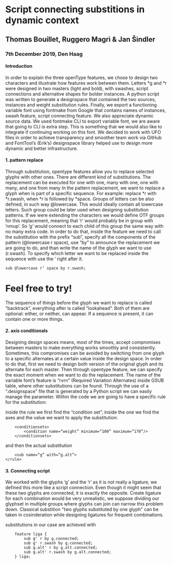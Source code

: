 # Script connecting substitions in dynamic context

## Thomas Bouillet, Ruggero Magrì & Jan Šindler

### 7th December 2019, Den Haag

#### Introduction

In order to explain the three openType features, we chose to design two characters and illustrate how features work between them. Letters *g and *r were designed in two masters (light and bold), with swashes, script connections and alternative shapes for bolder instances. A python script was written to generate a designspace that contained the two sources, instances and weight substitution rules.
Finally, we export a functioning variable font using fontmake from Google that contains names of instances, swash feature, script connecting feature. We also appreciate dynamic source data. We used fontmake CLI to export variable font, we are aware that going to CLI is extra step. This is something that we would also like to integrate if continuing working on this font. We decided to work with UFO files in order to achieve transparency and smoother team work via GitHub and FontTool’s (Erik’s) designspace library helped use to design more dynamic and better infrastructure. 


#### 1. pattern replace
 

Through substitution, opentype features allow you to replace selected glyphs with other ones.
There are different kind of substitutions. The replacement can be executed for one with one, many with one, one with many, and one from many
In the pattern replacement, we want to replace a glyph when is part of a specific sequence. For example: replace *r with *r.swash, when *r is followed by *space.
Groups of letters can be also defined, in such way @lowercase. This would ideally contain all lowercase letters. Such group could be later used when designing substitution patterns.
If we were extending the characters we would define OTF groups for this replacement, meaning that ’r’ would probably be in group with ’nmup’. So ‘g’ would connect to each child of this group the same way with no many extra code. 
In order to do that, inside the feature we need to call the substitution with the prefix “sub”, specify all the components of the pattern (@lowercase r space), use “by” to announce the replacement we are going to do, and than write the name  of the glyph we want to use (r.swash).
To specify which letter we want to be replaced inside the sequence with use the ‘ right after it.

```
sub @lowercase r’ space by r.swash;
```

# Feel free to try!

The sequence of things before the glyph we want to replace is called “backtrack”, everything after is called “lookahead”. Both of them are optional: either, or neither, can appear. If a sequence is present, it can contain one or more things.



#### 2. axis conditionals

Designing design spaces means, most of the times, accept compromises between masters to make everything works smoothly and consistently. Sometimes, this compromises can be avoided by switching from one glyph to a specific alternates at a certain value inside the design space.
In order to do that, first we need to design both version of the original glyph and its alternate for each master. Then through opentype feature, we can specify the exact moment when we want to do the replacement. The name of the variable font’s feature is “rvrn” (Required Variation Alternates) inside GSUB table, where other substitutions can be found. Through the use of a “.designspace” file that is generated by a Python script we can easily manage the parameter. Within the code we are going to have a specific rule for the substitution:

<rule name=“substitution.g”>

inside the rule we first find the “condition set”, inside the one we find the axes and the value we want to apply the substitution:
```
	<conditionsets>
		<condition name=“weight” minimum=“100” maximum=“170”/>
	</conditionsets>
```
and then the actual substitution
```
	<sub name=“g” with=“g.alt”>
</rule>
```
#### 3. Connecting script

We worked with the glyphs ‘g’ and the ‘r’ as it is not really a ligature, we defined this more like a script connection. Even though it might seem that these two glyphs are connected, it is exactly the opposite. Create ligature for each combination would be very unrealistic, we suppose dividing our glyphset in multiple groups where glyphs can join can narrow this problem down. Classical substition "two glyphs substituted by one glyph" can be taken in cosinderation while designing ligatures for frequent combinations.

substitutions in our case are achieved with
```
    feature liga {
        sub g' r by g.connected;
        sub g' r.swash by g.connected;
        sub g.alt' r by g.alt.connected;
        sub g.alt' r.swash by g.alt.connected;
    } liga;
```
